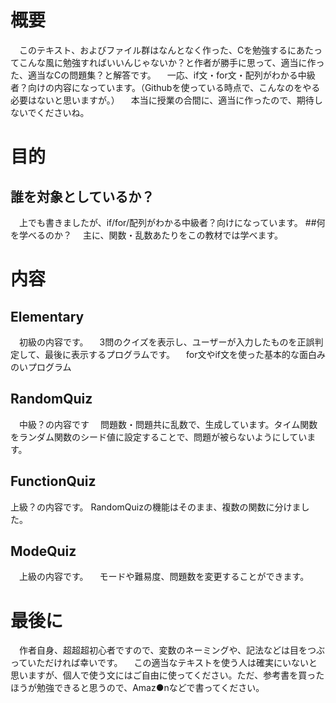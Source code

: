 # 概要
　このテキスト、およびファイル群はなんとなく作った、Cを勉強するにあたってこんな風に勉強すればいいんじゃないか？と作者が勝手に思って、適当に作った、適当なCの問題集？と解答です。
　一応、if文・for文・配列がわかる中級者？向けの内容になっています。（Githubを使っている時点で、こんなのをやる必要はないと思いますが。）
　本当に授業の合間に、適当に作ったので、期待しないでくださいね。

# 目的
## 誰を対象としているか？
　上でも書きましたが、if/for/配列がわかる中級者？向けになっています。
##何を学べるのか？
　主に、関数・乱数あたりをこの教材では学べます。

# 内容
## Elementary
　初級の内容です。
　3問のクイズを表示し、ユーザーが入力したものを正誤判定して、最後に表示するプログラムです。
　for文やif文を使った基本的な面白みのいプログラム
## RandomQuiz
　中級？の内容です
　問題数・問題共に乱数で、生成しています。タイム関数をランダム関数のシード値に設定することで、問題が被らないようにしています。
## FunctionQuiz
 上級？の内容です。
 RandomQuizの機能はそのまま、複数の関数に分けました。
## ModeQuiz
　上級の内容です。
　モードや難易度、問題数を変更することができます。
　
# 最後に
　作者自身、超超超初心者ですので、変数のネーミングや、記法などは目をつぶっていただければ幸いです。
　この適当なテキストを使う人は確実にいないと思いますが、個人で使う文にはご自由に使ってください。ただ、参考書を買ったほうが勉強できると思うので、Amaz●nなどで書ってください。
